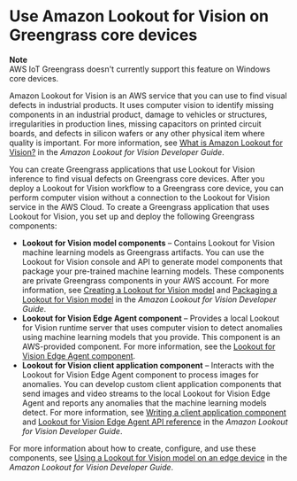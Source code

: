 # Use Amazon Lookout for Vision on Greengrass core devices<a name="use-lookout-for-vision"></a>

**Note**  
AWS IoT Greengrass doesn't currently support this feature on Windows core devices\. 

Amazon Lookout for Vision is an AWS service that you can use to find visual defects in industrial products\. It uses computer vision to identify missing components in an industrial product, damage to vehicles or structures, irregularities in production lines, missing capacitors on printed circuit boards, and defects in silicon wafers or any other physical item where quality is important\. For more information, see [What is Amazon Lookout for Vision?](https://docs.aws.amazon.com/lookout-for-vision/latest/developer-guide/what-is.html) in the *Amazon Lookout for Vision Developer Guide*\.

You can create Greengrass applications that use Lookout for Vision inference to find visual defects on Greengrass core devices\. After you deploy a Lookout for Vision workflow to a Greengrass core device, you can perform computer vision without a connection to the Lookout for Vision service in the AWS Cloud\. To create a Greengrass application that uses Lookout for Vision, you set up and deploy the following Greengrass components:
+ **Lookout for Vision model components** – Contains Lookout for Vision machine learning models as Greengrass artifacts\. You can use the Lookout for Vision console and API to generate model components that package your pre\-trained machine learning models\. These components are private Greengrass components in your AWS account\. For more information, see [Creating a Lookout for Vision model](https://docs.aws.amazon.com/lookout-for-vision/latest/developer-guide/model.html) and [Packaging a Lookout for Vision model](https://docs.aws.amazon.com/lookout-for-vision/latest/developer-guide/package-job.html) in the *Amazon Lookout for Vision Developer Guide*\.
+ **Lookout for Vision Edge Agent component** – Provides a local Lookout for Vision runtime server that uses computer vision to detect anomalies using machine learning models that you provide\. This component is an AWS\-provided component\. For more information, see the [Lookout for Vision Edge Agent component](lookout-for-vision-edge-agent-component.md)\.
+ **Lookout for Vision client application component** – Interacts with the Lookout for Vision Edge Agent component to process images for anomalies\. You can develop custom client application components that send images and video streams to the local Lookout for Vision Edge Agent and reports any anomalies that the machine learning models detect\. For more information, see [Writing a client application component](https://docs.aws.amazon.com/lookout-for-vision/latest/developer-guide/client-application-overview.html) and [Lookout for Vision Edge Agent API reference](https://docs.aws.amazon.com/lookout-for-vision/latest/developer-guide/edge-agent-reference.html) in the *Amazon Lookout for Vision Developer Guide*\.

For more information about how to create, configure, and use these components, see [Using a Lookout for Vision model on an edge device](https://docs.aws.amazon.com/lookout-for-vision/latest/developer-guide/models-devices.html) in the *Amazon Lookout for Vision Developer Guide*\.